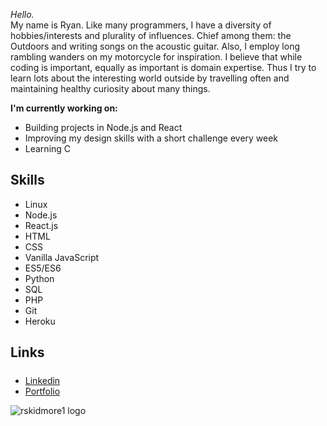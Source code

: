 

_Hello._<br>
My name is Ryan. Like many programmers, I have a diversity of hobbies/interests and plurality of influences. Chief among them: the Outdoors and writing songs on the acoustic guitar. Also, I employ long rambling wanders on my motorcycle for inspiration. I believe that while coding is important, equally as important is domain expertise. 
Thus I try to learn lots about the interesting world outside by travelling often and maintaining healthy curiosity about many things.
 
**I'm currently working on:**
  * Building projects in Node.js and React
  * Improving my design skills with a short challenge every week
  * Learning C
 
## Skills 
* Linux
* Node.js
* React.js 
* HTML
* CSS 
* Vanilla JavaScript 
* ES5/ES6
* Python
* SQL
* PHP 
* Git 
* Heroku
 
  
 ## Links <h5>
* [Linkedin](https://www.linkedin.com/in/ryan-skidmore1/) 
* [Portfolio](https://ryanss.co/)
 
![rskidmore1 logo](https://user-images.githubusercontent.com/11698908/219758395-37c9182a-18ba-4c83-b002-3c3c58f2499e.png)
